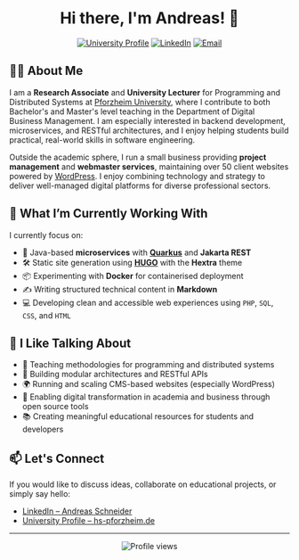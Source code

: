 <h1 align="center">Hi there, I'm Andreas! 👋</h1>

<p align="center">
  <a href="https://www.hs-pforzheim.de/profile/andreasschneider"><img src="https://img.shields.io/badge/Profile-Hochschule%20Pforzheim-informational?style=flat-square&logo=academia" alt="University Profile" /></a>
  <a href="https://www.linkedin.com/in/andreas-schneider-hspf/"><img src="https://img.shields.io/badge/LinkedIn-Connect-blue?style=flat-square&logo=linkedin" alt="LinkedIn" /></a>
  <a href="mailto:andreas.schneider@hs-pforzheim.de"><img src="https://img.shields.io/badge/Email-Contact-informational?style=flat-square&logo=gmail" alt="Email" /></a>
</p>

## 👨‍🏫 About Me

I am a **Research Associate** and **University Lecturer** for Programming and Distributed Systems at [Pforzheim University](https://www.hs-pforzheim.de/en/profile/andreasschneider), where I contribute to both Bachelor's and Master's level teaching in the Department of Digital Business Management. I am especially interested in backend development, microservices, and RESTful architectures, and I enjoy helping students build practical, real-world skills in software engineering.

Outside the academic sphere, I run a small business providing **project management** and **webmaster services**, maintaining over 50 client websites powered by [WordPress](https://github.com/WordPress/WordPress). I enjoy combining technology and strategy to deliver well-managed digital platforms for diverse professional sectors.

## 🔧 What I’m Currently Working With

I currently focus on:

- 🌱 Java-based **microservices** with [**Quarkus**](https://github.com/quarkusio/quarkus) and **Jakarta REST**
- 🛠 Static site generation using [**HUGO**](https://github.com/gohugoio/hugo) with the **Hextra** theme
- 📦 Experimenting with **Docker** for containerised deployment
- ✍ Writing structured technical content in **Markdown**
- 💻 Developing clean and accessible web experiences using `PHP`, `SQL`, `CSS`, and `HTML`

## 💬 I Like Talking About

- 📘 Teaching methodologies for programming and distributed systems
- 🧩 Building modular architectures and RESTful APIs
- 🌍 Running and scaling CMS-based websites (especially WordPress)
- 🚀 Enabling digital transformation in academia and business through open source tools
- 📚 Creating meaningful educational resources for students and developers

## 📫 Let's Connect

If you would like to discuss ideas, collaborate on educational projects, or simply say hello:

- [LinkedIn – Andreas Schneider](https://www.linkedin.com/in/andreasrschneider/)
- [University Profile – hs-pforzheim.de](https://www.hs-pforzheim.de/en/profile/andreasschneider)

---

<p align="center">
  <img src="https://komarev.com/ghpvc/?username=ainzone&style=flat-square&color=blue" alt="Profile views" />
</p>

